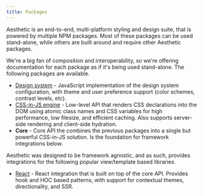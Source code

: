```yaml
---
title: Packages
---
```


Aesthetic is an end-to-end, multi-platform styling and design suite, that is powered by multiple NPM
packages. Most of these packages can be used stand-alone, while others are built around and require
other Aesthetic packages.

We're a big fan of composition and interoperability, so we're offering documentation for each
package as if it's being used stand-alone. The following packages are available.

- [Design system](./packages/system.md) - JavaScript implementation of the design system
  configuration, with theme and user preference support (color schemes, contrast levels, etc).
- [CSS-in-JS engine](./packages/style.md) - Low-level API that renders CSS declarations into the DOM
  using atomic class names and CSS variables for high performance, low filesize, and efficient
  caching. Also supports server-side rendering and client-side hydration.
- **Core** - Core API the combines the previous packages into a single but powerful CSS-in-JS
  solution. Is the foundation for framework integrations below.

Aesthetic was designed to be framework agnostic, and as such, provides integrations for the
following popular view/template based libraries.

- [React](./integrations/react.md) - React integration that is built on top of the core API.
  Provides hook and HOC based patterns, with support for contextual themes, directionality, and SSR.
